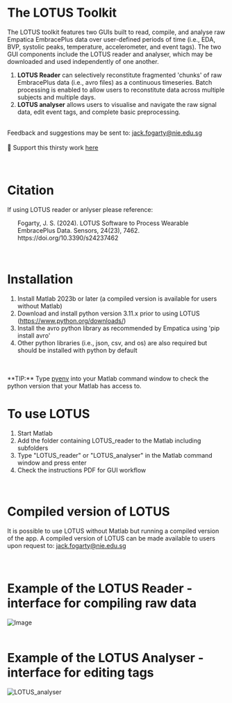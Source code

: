 # The LOTUS Toolkit
The LOTUS toolkit features two GUIs built to read, compile, and analyse raw Empatica EmbracePlus data over user-defined periods of time (i.e., EDA, BVP, systolic peaks, temperature, accelerometer, and event tags).
The two GUI components include the LOTUS reader and analyser, which may be downloaded and used independently of one another.
1. **LOTUS Reader** can selectively reconstitute fragmented 'chunks' of raw  EmbracePlus data (i.e., avro files) as a continuous timeseries. Batch processing is enabled to allow users to reconstitute data across multiple subjects and multiple days.
2. **LOTUS analyser** allows users to visualise and navigate the raw signal data, edit event tags, and complete basic preprocessing.
<br>
Feedback and suggestions may be sent to: <a href="mailto:jack.fogarty@nie.edu.sg">jack.fogarty@nie.edu.sg</a>
<br>
<br>
🍻 Support this thirsty work <a href="https://ko-fi.com/jackfogarty">here</a>
<br>
<br>
<br>

# Citation
If using LOTUS reader or anlyser please reference:
<br>
<ul>Fogarty, J. S. (2024). LOTUS Software to Process Wearable EmbracePlus Data. Sensors, 24(23), 7462. https://doi.org/10.3390/s24237462
</ul>
<br>

# Installation
1. Install Matlab 2023b or later (a compiled version is available for users without Matlab)
2. Download and install python version 3.11.x prior to using LOTUS (https://www.python.org/downloads/)
3. Install the avro python library as recommended by Empatica using 'pip install avro'
4. Other python libraries (i.e., json, csv, and os) are also required but should be installed with python by default
<br>
<br>
**TIP:** Type <a href="https://www.mathworks.com/help/matlab/ref/pyenv.html">pyenv</a> into your Matlab command window to check the python version that your Matlab has access to.
<br>

 
# To use LOTUS
1. Start Matlab
2. Add the folder containing LOTUS_reader to the Matlab including subfolders
3. Type "LOTUS_reader" or "LOTUS_analyser" in the Matlab command window and press enter
4. Check the instructions PDF for GUI workflow
<br>

# Compiled version of LOTUS
It is possible to use LOTUS without Matlab but running a compiled version of the app. A compiled version of LOTUS can be made available to users upon request to: jack.fogarty@nie.edu.sg
<br>
<br>
<br> 
 
# Example of the LOTUS Reader - interface for compiling raw data
![Image](https://github.com/user-attachments/assets/7ea8cbb6-e104-417b-ba0e-d297941e6e8a)
<br>
<br>


# Example of the LOTUS Analyser - interface for editing tags
![LOTUS_analyser](https://github.com/user-attachments/assets/387b223c-6e6d-4e79-bd2f-704de76c86da)
